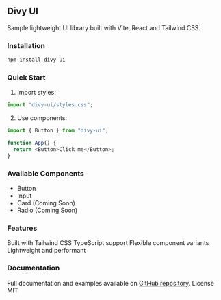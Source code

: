 ## Divy UI

Sample lightweight UI library built with Vite, React and Tailwind CSS.

### Installation

```js
npm install divy-ui
```

### Quick Start

1. Import styles:

```js
import "divy-ui/styles.css";
```

2. Use components:

```js
import { Button } from "divy-ui";

function App() {
  return <Button>Click me</Button>;
}
```

### Available Components

- Button
- Input
- Card (Coming Soon)
- Radio (Coming Soon)

### Features

Built with Tailwind CSS
TypeScript support
Flexible component variants
Lightweight and performant

### Documentation

Full documentation and examples available on [GitHub repository](https://github.com/joujou144/divy-ui).
License
MIT
